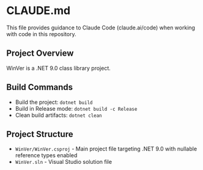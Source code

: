 # CLAUDE.md

This file provides guidance to Claude Code (claude.ai/code) when working with code in this repository.

## Project Overview

WinVer is a .NET 9.0 class library project.

## Build Commands

- Build the project: `dotnet build`
- Build in Release mode: `dotnet build -c Release`
- Clean build artifacts: `dotnet clean`

## Project Structure

- `WinVer/WinVer.csproj` - Main project file targeting .NET 9.0 with nullable reference types enabled
- `WinVer.sln` - Visual Studio solution file
